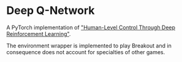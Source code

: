 # Deep Q-Network

A PyTorch implementation of ["Human-Level Control Through Deep Reinforcement Learning"](https://www.nature.com/articles/nature14236). 

The environment wrapper is implemented to play Breakout and in consequence does not account for specialties of other games. 
